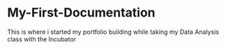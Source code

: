 # My-First-Documentation
This is where i started my portfolio building while taking my Data Analysis class with the Incubator
